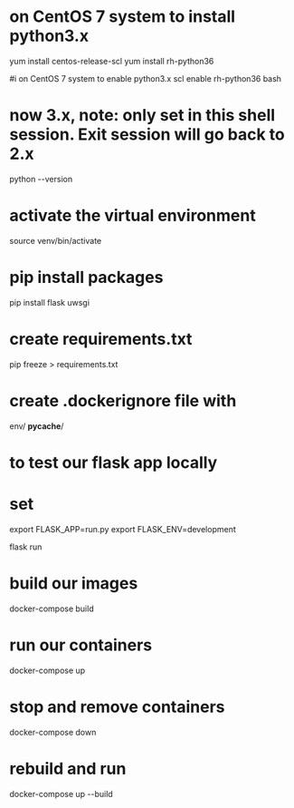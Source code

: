 # on CentOS 7 system to install python3.x
yum install centos-release-scl
yum install rh-python36

#i on CentOS 7 system to enable python3.x
scl enable rh-python36 bash
# now 3.x, note: only set in this shell session. Exit session will go back to 2.x
python --version

# activate the virtual environment
source venv/bin/activate

# pip install packages
pip install flask uwsgi

# create requirements.txt
pip freeze > requirements.txt

# create .dockerignore file with
env/
__pycache__/


# to test our flask app locally
# set 
export FLASK_APP=run.py
export FLASK_ENV=development

flask run


# build our images 
docker-compose build

# run our containers
docker-compose up

# stop and remove containers
docker-compose down

# rebuild and run
docker-compose up --build

